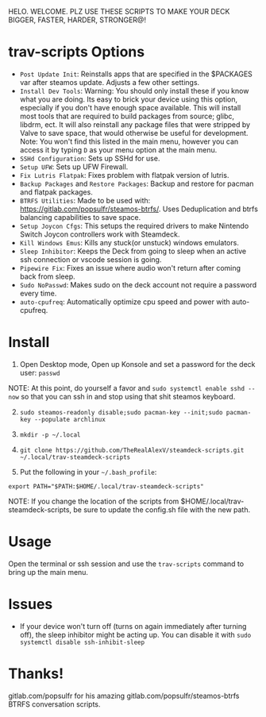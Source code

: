 HELO. WELCOME. PLZ USE THESE SCRIPTS TO MAKE YOUR DECK BIGGER, FASTER, HARDER, STRONGER@!

# trav-scripts Options

- `Post Update Init`: Reinstalls apps that are specified in the $PACKAGES var after steamos update. Adjusts a few other settings.
- `Install Dev Tools`: Warning: You should only install these if you know what you are doing. Its easy to brick your device using this option, especially if you don't have enough space available. This will install most tools that are required to build packages from source; glibc, libdrm, ect. It will also reinstall any package files that were stripped by Valve to save space, that would otherwise be useful for development. Note: You won't find this listed in the main menu, however you can access it by typing `D` as your menu option at the main menu.
- `SSHd Configuration`: Sets up SSHd for use.
- `Setup UFW`: Sets up UFW Firewall.
- `Fix Lutris Flatpak`: Fixes problem with flatpak version of lutris.
- `Backup Packages` and `Restore Packages`: Backup and restore for pacman and flatpak packages.
- `BTRFS Utilities`: Made to be used with: https://gitlab.com/popsulfr/steamos-btrfs/. Uses Deduplication and btrfs balancing capabilities to save space.
- `Setup Joycon Cfgs`: This setups the required drivers to make Nintendo Switch Joycon controllers work with Steamdeck.
- `Kill Windows Emus`: Kills any stuck(or unstuck) windows emulators.
- `Sleep Inhibitor`: Keeps the Deck from going to sleep when an active ssh connection or vscode session is going.
- `Pipewire Fix`: Fixes an issue where audio won't return after coming back from sleep.
- `Sudo NoPasswd`: Makes sudo on the deck account not require a password every time.
- `auto-cpufreq`: Automatically optimize cpu speed and power with auto-cpufreq.

# Install

1. Open Desktop mode, Open up Konsole and set a password for the deck user: `passwd`

NOTE: At this point, do yourself a favor and `sudo systemctl enable sshd --now` so that you can ssh in and stop using that shit steamos keyboard.  

2. `sudo steamos-readonly disable;sudo pacman-key --init;sudo pacman-key --populate archlinux`

3. `mkdir -p ~/.local`

4. `git clone https://github.com/TheRealAlexV/steamdeck-scripts.git ~/.local/trav-steamdeck-scripts`

5. Put the following in your `~/.bash_profile`:
```
export PATH="$PATH:$HOME/.local/trav-steamdeck-scripts"
```

NOTE: If you change the location of the scripts from $HOME/.local/trav-steamdeck-scripts, be sure to update the config.sh file with the new path.

# Usage

Open the terminal or ssh session and use the `trav-scripts` command to bring up the main menu.

# Issues

- If your device won't turn off (turns on again immediately after turning off), the sleep inhibitor might be acting up. You can disable it with `sudo systemctl disable ssh-inhibit-sleep`

# Thanks!

gitlab.com/popsulfr for his amazing gitlab.com/popsulfr/steamos-btrfs BTRFS conversation scripts.
